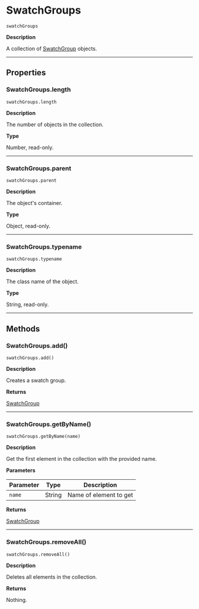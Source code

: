 # SwatchGroups

`swatchGroups`

**Description**

A collection of [SwatchGroup](./SwatchGroup.md) objects.

---

## Properties

### SwatchGroups.length

`swatchGroups.length`

**Description**

The number of objects in the collection.

**Type**

Number, read-only.

---

### SwatchGroups.parent

`swatchGroups.parent`

**Description**

The object's container.

**Type**

Object, read-only.

---

### SwatchGroups.typename

`swatchGroups.typename`

**Description**

The class name of the object.

**Type**

String, read-only.

---

## Methods

### SwatchGroups.add()

`swatchGroups.add()`

**Description**

Creates a swatch group.

**Returns**

[SwatchGroup](./SwatchGroup.md)

---

### SwatchGroups.getByName()

`swatchGroups.getByName(name)`

**Description**

Get the first element in the collection with the provided name.

**Parameters**

| Parameter   | Type   | Description            |
|-------------|--------|------------------------|
| `name`      | String | Name of element to get |

**Returns**

[SwatchGroup](./SwatchGroup.md)

---

### SwatchGroups.removeAll()

`swatchGroups.removeAll()`

**Description**

Deletes all elements in the collection.

**Returns**

Nothing.
